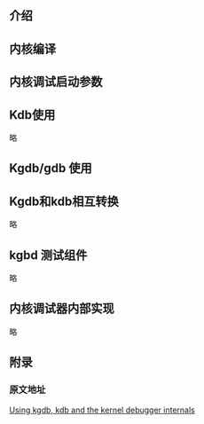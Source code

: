 ## 介绍





## 内核编译



## 内核调试启动参数



## Kdb使用

略

## Kgdb/gdb 使用



## Kgdb和kdb相互转换

略

## kgbd 测试组件

略

## 内核调试器内部实现

略





































## 附录

### 原文地址

[Using kgdb, kdb and the kernel debugger internals](https://www.kernel.org/doc/html/v4.15/dev-tools/kgdb.html)